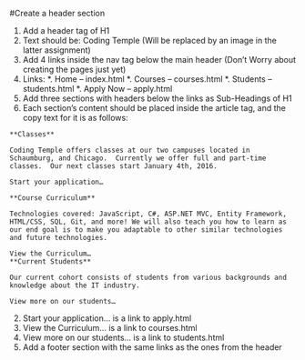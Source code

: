 #Create a header section 
1.	Add a header tag of H1
  1.	Text should be: Coding Temple (Will be replaced by an image in the latter assignment)
  2.	Add 4 links inside the nav tag below the main header (Don’t Worry about creating the pages just yet)
  3.	Links:
    *.	Home – index.html
    *.	Courses – courses.html
    *.	Students – students.html
    *.	Apply Now – apply.html
2.	Add three sections with headers below the links as Sub-Headings of H1
  1.	Each section’s content should be placed inside the article tag, and the copy text for it is as follows:
```
**Classes**

Coding Temple offers classes at our two campuses located in Schaumburg, and Chicago.  Currently we offer full and part-time classes.  Our next classes start January 4th, 2016.

Start your application…

**Course Curriculum**

Technologies covered: JavaScript, C#, ASP.NET MVC, Entity Framework, HTML/CSS, SQL, Git, and more! We will also teach you how to learn as our end goal is to make you adaptable to other similar technologies and future technologies.

View the Curriculum…
**Current Students**

Our current cohort consists of students from various backgrounds and knowledge about the IT industry.

View more on our students…
```
  2.    Start your application… is a link to apply.html
  3.    View the Curriculum… is a link to courses.html
  4.    View more on our students… is a link to students.html
3.	Add a footer section with the same links as the ones from the header